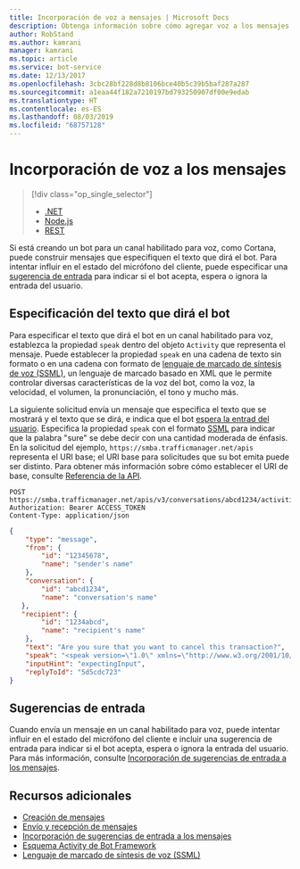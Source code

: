 ```yaml
---
title: Incorporación de voz a mensajes | Microsoft Docs
description: Obtenga información sobre cómo agregar voz a los mensajes mediante el servicio Bot Connector.
author: RobStand
ms.author: kamrani
manager: kamrani
ms.topic: article
ms.service: bot-service
ms.date: 12/13/2017
ms.openlocfilehash: 3cbc28bf228d8b8106bce40b5c39b5baf287a287
ms.sourcegitcommit: a1eaa44f182a7210197bd793250907df00e9edab
ms.translationtype: HT
ms.contentlocale: es-ES
ms.lasthandoff: 08/03/2019
ms.locfileid: "68757128"
---
```

# <a name="add-speech-to-messages"></a>Incorporación de voz a los mensajes
> [!div class="op_single_selector"]
> - [.NET](../dotnet/bot-builder-dotnet-text-to-speech.md)
> - [Node.js](../nodejs/bot-builder-nodejs-text-to-speech.md)
> - [REST](../rest-api/bot-framework-rest-connector-text-to-speech.md)

Si está creando un bot para un canal habilitado para voz, como Cortana, puede construir mensajes que especifiquen el texto que dirá el bot. Para intentar influir en el estado del micrófono del cliente, puede especificar una [sugerencia de entrada](bot-framework-rest-connector-add-input-hints.md) para indicar si el bot acepta, espera o ignora la entrada del usuario.

## <a name="specify-text-to-be-spoken-by-your-bot"></a>Especificación del texto que dirá el bot

Para especificar el texto que dirá el bot en un canal habilitado para voz, establezca la propiedad `speak` dentro del objeto `Activity` que representa el mensaje. Puede establecer la propiedad `speak` en una cadena de texto sin formato o en una cadena con formato de <a href="https://docs.microsoft.com/azure/cognitive-services/speech-service/speech-synthesis-markup" target="_blank">lenguaje de marcado de síntesis de voz (SSML)</a>, un lenguaje de marcado basado en XML que le permite controlar diversas características de la voz del bot, como la voz, la velocidad, el volumen, la pronunciación, el tono y mucho más. 

La siguiente solicitud envía un mensaje que especifica el texto que se mostrará y el texto que se dirá, e indica que el bot [espera la entrad del usuario](bot-framework-rest-connector-add-input-hints.md). Especifica la propiedad `speak` con el formato <a href="https://docs.microsoft.com/azure/cognitive-services/speech-service/speech-synthesis-markup" target="_blank">SSML</a> para indicar que la palabra "sure" se debe decir con una cantidad moderada de énfasis. En la solicitud del ejemplo, `https://smba.trafficmanager.net/apis` representa el URI base; el URI base para solicitudes que su bot emita puede ser distinto. Para obtener más información sobre cómo establecer el URI de base, consulte [Referencia de la API](bot-framework-rest-connector-api-reference.md#base-uri).

```http
POST https://smba.trafficmanager.net/apis/v3/conversations/abcd1234/activities/5d5cdc723
Authorization: Bearer ACCESS_TOKEN
Content-Type: application/json
```

```json
{
    "type": "message",
    "from": {
        "id": "12345678",
        "name": "sender's name"
    },
    "conversation": {
        "id": "abcd1234",
        "name": "conversation's name"
   },
   "recipient": {
        "id": "1234abcd",
        "name": "recipient's name"
    },
    "text": "Are you sure that you want to cancel this transaction?",
    "speak": "<speak version=\"1.0\" xmlns=\"http://www.w3.org/2001/10/synthesis\" xml:lang=\"en-US\">Are you <emphasis level=\"moderate\">sure</emphasis> that you want to cancel this transaction?</speak>",
    "inputHint": "expectingInput",
    "replyToId": "5d5cdc723"
}
```

## <a name="input-hints"></a>Sugerencias de entrada

Cuando envía un mensaje en un canal habilitado para voz, puede intentar influir en el estado del micrófono del cliente e incluir una sugerencia de entrada para indicar si el bot acepta, espera o ignora la entrada del usuario. Para más información, consulte [Incorporación de sugerencias de entrada a los mensajes](bot-framework-rest-connector-add-input-hints.md).

## <a name="additional-resources"></a>Recursos adicionales

- [Creación de mensajes](bot-framework-rest-connector-create-messages.md)
- [Envío y recepción de mensajes](bot-framework-rest-connector-send-and-receive-messages.md)
- [Incorporación de sugerencias de entrada a los mensajes](bot-framework-rest-connector-add-input-hints.md)
- [Esquema Activity de Bot Framework](https://aka.ms/botSpecs-activitySchema)
- <a href="https://docs.microsoft.com/azure/cognitive-services/speech-service/speech-synthesis-markup" target="_blank">Lenguaje de marcado de síntesis de voz (SSML)</a>
